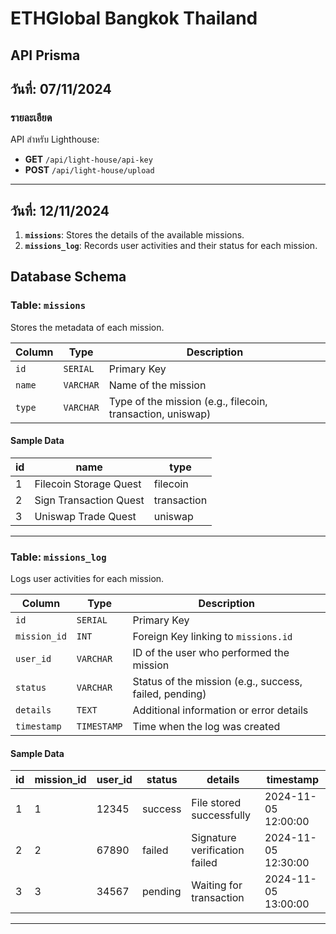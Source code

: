 # ETHGlobal Bangkok Thailand
## API Prisma

**วันที่:** 07/11/2024
---

### **รายละเอียด**  
API สำหรับ Lighthouse:  
- **GET** `/api/light-house/api-key`  
- **POST** `/api/light-house/upload`

---

**วันที่:** 12/11/2024
---
1. **`missions`**: Stores the details of the available missions.
2. **`missions_log`**: Records user activities and their status for each mission.

## Database Schema

### Table: `missions`
Stores the metadata of each mission.

| Column       | Type       | Description                              |
|--------------|------------|------------------------------------------|
| `id`         | `SERIAL`   | Primary Key                             |
| `name`       | `VARCHAR`  | Name of the mission                     |
| `type`       | `VARCHAR`  | Type of the mission (e.g., filecoin, transaction, uniswap) |

#### Sample Data
| id  | name                   | type        | 
|-----|------------------------|-------------|
| 1   | Filecoin Storage Quest | filecoin    | 
| 2   | Sign Transaction Quest | transaction | 
| 3   | Uniswap Trade Quest    | uniswap     | 

---

### Table: `missions_log`
Logs user activities for each mission.

| Column       | Type       | Description                              |
|--------------|------------|------------------------------------------|
| `id`         | `SERIAL`   | Primary Key                             |
| `mission_id` | `INT`      | Foreign Key linking to `missions.id`    |
| `user_id`    | `VARCHAR`  | ID of the user who performed the mission|
| `status`     | `VARCHAR`  | Status of the mission (e.g., success, failed, pending) |
| `details`    | `TEXT`     | Additional information or error details |
| `timestamp`  | `TIMESTAMP`| Time when the log was created           |

#### Sample Data
| id  | mission_id | user_id | status   | details                        | timestamp           |
|-----|------------|---------|----------|-------------------------------|---------------------|
| 1   | 1          | 12345   | success  | File stored successfully      | 2024-11-05 12:00:00 |
| 2   | 2          | 67890   | failed   | Signature verification failed | 2024-11-05 12:30:00 |
| 3   | 3          | 34567   | pending  | Waiting for transaction       | 2024-11-05 13:00:00 |

---